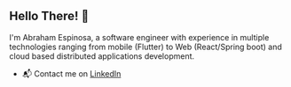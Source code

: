 ## Hello There! 👋

I'm Abraham Espinosa, a software engineer with experience in multiple technologies ranging from mobile (Flutter) to Web (React/Spring boot) and cloud based distributed applications development.

+ 📬 Contact me on [LinkedIn](https://www.linkedin.com/in/abrahamespinosam/)
